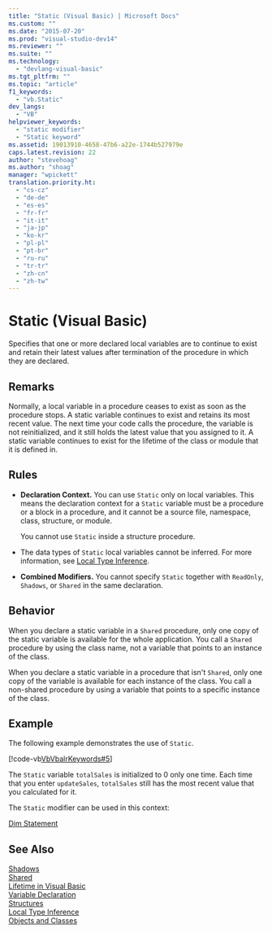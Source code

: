 ```yaml
---
title: "Static (Visual Basic) | Microsoft Docs"
ms.custom: ""
ms.date: "2015-07-20"
ms.prod: "visual-studio-dev14"
ms.reviewer: ""
ms.suite: ""
ms.technology: 
  - "devlang-visual-basic"
ms.tgt_pltfrm: ""
ms.topic: "article"
f1_keywords: 
  - "vb.Static"
dev_langs: 
  - "VB"
helpviewer_keywords: 
  - "static modifier"
  - "Static keyword"
ms.assetid: 19013910-4658-47b6-a22e-1744b527979e
caps.latest.revision: 22
author: "stevehoag"
ms.author: "shoag"
manager: "wpickett"
translation.priority.ht: 
  - "cs-cz"
  - "de-de"
  - "es-es"
  - "fr-fr"
  - "it-it"
  - "ja-jp"
  - "ko-kr"
  - "pl-pl"
  - "pt-br"
  - "ru-ru"
  - "tr-tr"
  - "zh-cn"
  - "zh-tw"
---
```

# Static (Visual Basic)
Specifies that one or more declared local variables are to continue to exist and retain their latest values after termination of the procedure in which they are declared.  
  
## Remarks  
 Normally, a local variable in a procedure ceases to exist as soon as the procedure stops. A static variable continues to exist and retains its most recent value. The next time your code calls the procedure, the variable is not reinitialized, and it still holds the latest value that you assigned to it. A static variable continues to exist for the lifetime of the class or module that it is defined in.  
  
## Rules  
  
-   **Declaration Context.** You can use `Static` only on local variables. This means the declaration context for a `Static` variable must be a procedure or a block in a procedure, and it cannot be a source file, namespace, class, structure, or module.  
  
     You cannot use `Static` inside a structure procedure.  
  
-   The data types of `Static` local variables cannot be inferred. For more information, see [Local Type Inference](../../../visual-basic/programming-guide/language-features/variables/local-type-inference.md).  
  
-   **Combined Modifiers.** You cannot specify `Static` together with `ReadOnly`, `Shadows`, or `Shared` in the same declaration.  
  
## Behavior  
 When you declare a static variable in a `Shared` procedure, only one copy of the static variable is available for the whole application. You call a `Shared` procedure by using the class name, not a variable that points to an instance of the class.  
  
 When you declare a static variable in a procedure that isn't `Shared`, only one copy of the variable is available for each instance of the class. You call a non-shared procedure by using a variable that points to a specific instance of the class.  
  
## Example  
 The following example demonstrates the use of `Static`.  
  
 [!code-vb[VbVbalrKeywords#5](../../../visual-basic/language-reference/codesnippet/VisualBasic/static_1.vb)]  
  
 The `Static` variable `totalSales` is initialized to 0 only one time. Each time that you enter `updateSales`, `totalSales` still has the most recent value that you calculated for it.  
  
 The `Static` modifier can be used in this context:  
  
 [Dim Statement](../../../visual-basic/language-reference/statements/dim-statement.md)  
  
## See Also  
 [Shadows](../../../visual-basic/language-reference/modifiers/shadows.md)   
 [Shared](../../../visual-basic/language-reference/modifiers/shared.md)   
 [Lifetime in Visual Basic](../../../visual-basic/programming-guide/language-features/declared-elements/lifetime.md)   
 [Variable Declaration](../../../visual-basic/programming-guide/language-features/variables/variable-declaration.md)   
 [Structures](../../../visual-basic/programming-guide/language-features/data-types/structures.md)   
 [Local Type Inference](../../../visual-basic/programming-guide/language-features/variables/local-type-inference.md)   
 [Objects and Classes](../../../visual-basic/programming-guide/language-features/objects-and-classes/index.md)